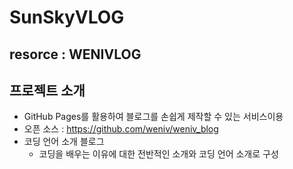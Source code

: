 # SunSkyVLOG

## resorce : WENIVLOG

## 프로젝트 소개
- GitHub Pages를 활용하여 블로그를 손쉽게 제작할 수 있는 서비스이용
- 오픈 소스 : https://github.com/weniv/weniv_blog
- 코딩 언어 소개 블로그
  - 코딩을 배우는 이유에 대한 전반적인 소개와 코딩 언어 소개로 구성
